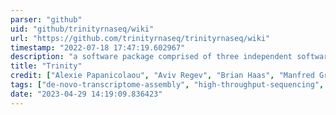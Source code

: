 ```yaml
---
parser: "github"
uid: "github/trinityrnaseq/wiki"
url: "https://github.com/trinityrnaseq/trinityrnaseq/wiki"
timestamp: "2022-07-18 17:47:19.602967"
description: "a software package comprised of three independent software modules (Inchworm, Chrysalis, and Butterfly) for the efficient and robust de novo reconstruction of transcriptomes from RNA-seq data."
title: "Trinity"
credit: ["Alexie Papanicolaou", "Aviv Regev", "Brian Haas", "Manfred Grabherr", "Moran Yassour", "Nir Friedman", "Richard LeDuc", "Robert Henschel"]
tags: ["de-novo-transcriptome-assembly", "high-throughput-sequencing", "rna-sequencing"]
date: "2023-04-29 14:19:09.836423"
---
```

